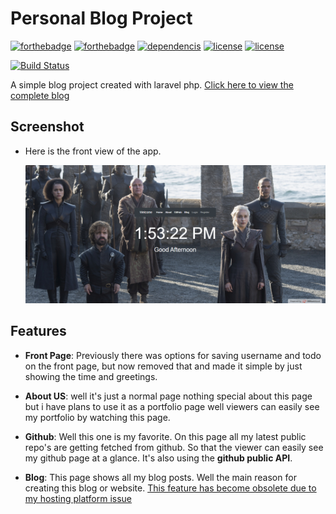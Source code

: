 # Personal Blog Project 
[![forthebadge](https://forthebadge.com/images/badges/validated-html5.svg)](https://forthebadge.com) 
[![forthebadge](https://forthebadge.com/images/badges/built-with-love.svg)](https://forthebadge.com) 
[![dependencis](https://img.shields.io/badge/dependencies-up%20to%20date-brightgreen.svg)](https://shields.io/)
[![license](https://img.shields.io/badge/license-MIT-green.svg)](https://shields.io/) 
[![license](https://img.shields.io/badge/license-MIT%2FApache--2.0-blue.svg)](https://shields.io/)

[![Build Status](https://travis-ci.org/mfsiat/personal_blog_project.svg?branch=master)](https://travis-ci.org/mfsiat/personal_blog_project)

A simple blog project created with laravel php. [Click here to view the complete blog](http://nasirblog.000webhostapp.com/ "My Blog")
    

## Screenshot 

- Here is the front view of the app. 
  
  ![](front.PNG)

## Features 

* **Front Page**: Previously there was options for saving username and todo on the front page, but now removed that and made it simple by just showing the time and greetings. 

- **About US**: well it's just a normal page nothing special about this page but i have plans to use it as a portfolio page well viewers can easily see my portfolio by watching this page. 

- **Github**: Well this one is my favorite. On this page all my latest public repo's are getting fetched from github. So that the viewer can easily see my github page at a glance. It's also using the **github public API**.

- **Blog**: This page shows all my blog posts. Well the main reason for creating this blog or website. [This feature has become obsolete due to my hosting platform issue]() 

    


